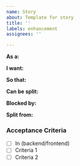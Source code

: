 ```yaml
---
name: Story
about: Template for story
title: ''
labels: enhancement
assignees: ''

---
```


**As a:**

**I want:**

**So that:**

**Can be split:**

**Blocked by:**

**Split from:**

### Acceptance Criteria
- [ ] In (backend/frontend)
- [ ] Criteria 1
- [ ] Criteria 2
